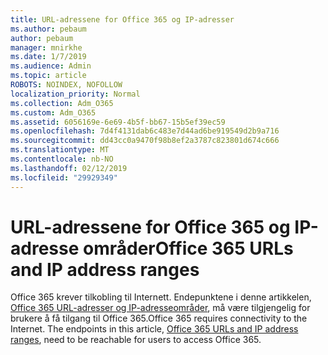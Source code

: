 ```yaml
---
title: URL-adressene for Office 365 og IP-adresser
ms.author: pebaum
author: pebaum
manager: mnirkhe
ms.date: 1/7/2019
ms.audience: Admin
ms.topic: article
ROBOTS: NOINDEX, NOFOLLOW
localization_priority: Normal
ms.collection: Adm_O365
ms.custom: Adm_O365
ms.assetid: 6056169e-6e69-4b5f-bb67-15b5ef39ec59
ms.openlocfilehash: 7d4f4131dab6c483e7d44ad6be919549d2b9a716
ms.sourcegitcommit: dd43cc0a9470f98b8ef2a3787c823801d674c666
ms.translationtype: MT
ms.contentlocale: nb-NO
ms.lasthandoff: 02/12/2019
ms.locfileid: "29929349"
---
```

# <a name="office-365-urls-and-ip-address-ranges"></a><span data-ttu-id="c8eab-102">URL-adressene for Office 365 og IP-adresse områder</span><span class="sxs-lookup"><span data-stu-id="c8eab-102">Office 365 URLs and IP address ranges</span></span>

<span data-ttu-id="c8eab-p101">Office 365 krever tilkobling til Internett. Endepunktene i denne artikkelen, [Office 365 URL-adresser og IP-adresseområder](https://docs.microsoft.com/office365/enterprise/office-365-ip-web-service), må være tilgjengelig for brukere å få tilgang til Office 365.</span><span class="sxs-lookup"><span data-stu-id="c8eab-p101">Office 365 requires connectivity to the Internet. The endpoints in this article, [Office 365 URLs and IP address ranges](https://docs.microsoft.com/office365/enterprise/office-365-ip-web-service), need to be reachable for users to access Office 365.</span></span>
  

